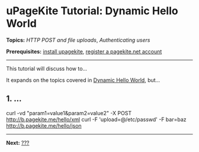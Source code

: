 # uPageKite Tutorial: Dynamic Hello World

**Topics:**
 *HTTP POST and file uploads*,
 *Authenticating users*

**Prerequisites:**
 [install upagekite](../README.md),
 [register a pagekite.net account](https://pagekite.net/signup/)


-----------------------------------------------------------------------------

This tutorial will discuss how to...

It expands on the topics covered in
[Dynamic Hello World](02_Dynamic_Hello_World.md), but...

## 1. ...

curl -vd "param1=value1&param2=value2" -X POST http://b.pagekite.me/hello/xml
curl -F 'upload=@/etc/passwd' -F bar=baz http://b.pagekite.me/hello/json

-----------------------------------------------------------------------------

**Next:** [???](03_TBD.md)
